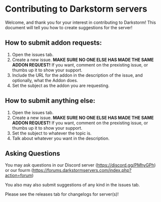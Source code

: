 # Contributing to Darkstorm servers

Welcome, and thank you for your interest in contributing to Darkstorm! This document will tell you how to create suggestions for the server!

## How to submit addon requests:

1. Open the issues tab.
2. Create a new issue. **MAKE SURE NO ONE ELSE HAS MADE THE SAME ADDON REQUEST!** If you want, comment on the prexisting issue, or thumbs up it to show your support.
3. Include the URL for the addon in the description of the issue, and optionally, what the Addon does.
4. Set the subject as the addon you are requesting.

## How to submit anything else:

1. Open the issues tab.
2. Create a new issue. **MAKE SURE NO ONE ELSE HAS MADE THE SAME ADDON REQUEST!** If you want, comment on the prexisting issue, or thumbs up it to show your support.
3. Set the subject to whatever the topic is.
4. Talk about whatever you want in the description.

## Asking Questions

You may ask questions in our Discord server (https://discord.gg/PMhyGPh) or our fourm (https://forums.darkstormservers.com/index.php?action=forum)

You also may also submit suggestions of any kind in the issues tab.

Please see the releases tab for changelogs for server(s)!
